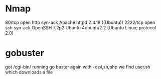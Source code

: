 # Nmap 
80/tcp   open  http    syn-ack Apache httpd 2.4.18 ((Ubuntu))
2222/tcp open  ssh     syn-ack OpenSSH 7.2p2 Ubuntu 4ubuntu2.2 (Ubuntu Linux; protocol 2.0)
# gobuster
got /cgi-bin/
running go buster again with -x pl,sh,php
we find user.sh which downloads a file


